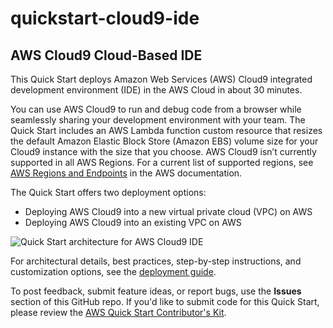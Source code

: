 # quickstart-cloud9-ide
## AWS Cloud9 Cloud-Based IDE

This Quick Start deploys Amazon Web Services (AWS) Cloud9 integrated development environment (IDE) in the AWS Cloud in about 30 minutes.

You can use AWS Cloud9 to run and debug code from a browser while seamlessly sharing your development environment with your team. The Quick Start includes an AWS Lambda function custom resource that resizes the default Amazon Elastic Block Store (Amazon EBS) volume size for your Cloud9 instance with the size that you choose. AWS Cloud9 isn’t currently supported in all AWS Regions. For a current list of supported regions, see [AWS Regions and Endpoints](https://docs.aws.amazon.com/general/latest/gr/rande.html#cloud9_region) in the AWS documentation.

The Quick Start offers two deployment options:

- Deploying AWS Cloud9 into a new virtual private cloud (VPC) on AWS
- Deploying AWS Cloud9 into an existing VPC on AWS

![Quick Start architecture for AWS Cloud9 IDE](https://d0.awsstatic.com/partner-network/QuickStart/datasheets/aws-cloud9-on-aws-architecture-diagram.png)


For architectural details, best practices, step-by-step instructions, and customization options, see the 
[deployment guide](https://fwd.aws/kApMK).

To post feedback, submit feature ideas, or report bugs, use the **Issues** section of this GitHub repo.
If you'd like to submit code for this Quick Start, please review the [AWS Quick Start Contributor's Kit](https://aws-quickstart.github.io/).


